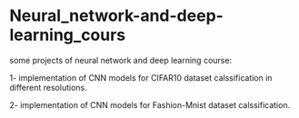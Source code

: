 # Neural_network-and-deep-learning_cours

some projects of neural network and deep learning course:

1- implementation of CNN models for CIFAR10 dataset calssification in different resolutions.

2- implementation of CNN models for Fashion-Mnist dataset calssification.
